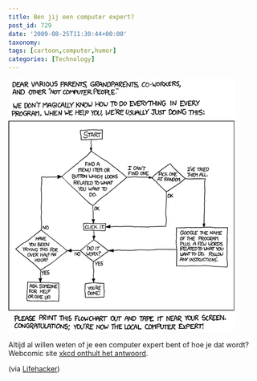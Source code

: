 ```yaml
---
title: Ben jij een computer expert?
post_id: 729
date: '2009-08-25T11:30:44+00:00'
taxonomy:
tags: [cartoon,computer,humor]
categories: [Technology]
---
```

[![tech support cheat sheet](tech-support-cheat-sheet.png "tech support cheat sheet")](http://xkcd.com/627/)

Altijd al willen weten of je een computer expert bent of hoe je dat wordt? Webcomic site [xkcd onthult het antwoord](http://xkcd.com/627/).

(via [Lifehacker](http://lifehacker.com/5344702/tech-support-cheat-sheet-reveals-the-secrets-of-troubleshooting))
